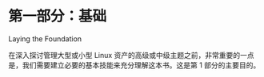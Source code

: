 # 第一部分：基础

Laying the Foundation

在深入探讨管理大型或小型 Linux 资产的高级或中级主题之前，非常重要的一点是，我们需要建立必要的基本技能来充分理解这本书。这是第 1 部分的主要目的。